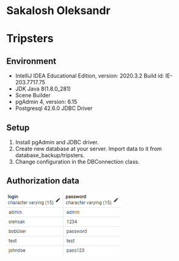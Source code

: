 # Sakalosh Oleksandr

# Tripsters

## Environment

- IntelliJ IDEA Educational Edition, version: 2020.3.2 Build id: IE-203.7717.75
- JDK Java 8(1.8.0_281)
- Scene Builder
- pgAdmin 4, version: 6.15
- Postgresql 42.6.0 JDBC Driver

## Setup

1. Install pgAdmin and JDBC driver.
2. Create new database at your server. Import data to it from database_backup/tripsters.
3. Change configuration in the DBConnection class.

## Authorization data
![Auth_data](https://github.com/oleksandrsakalosh/Tripsters/blob/master/setup/auth_data.png)
